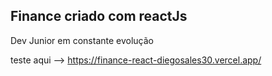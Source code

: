 
## Finance criado com reactJs 
Dev Junior em constante evolução


teste aqui --> https://finance-react-diegosales30.vercel.app/


